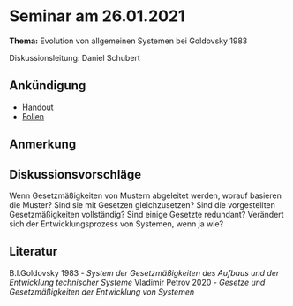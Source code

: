 # Seminar am 26.01.2021

__Thema:__ Evolution von allgemeinen Systemen bei Goldovsky 1983

Diskussionsleitung: Daniel Schubert

## Ankündigung

* [Handout](Handout.pdf)
* [Folien](Folien.pdf)

## Anmerkung

## Diskussionsvorschläge

Wenn Gesetzmäßigkeiten von Mustern abgeleitet werden, worauf basieren die Muster? Sind sie mit Gesetzen gleichzusetzen?
Sind die vorgestellten Gesetzmäßigkeiten vollständig? Sind einige Gesetzte redundant?
Verändert sich der Entwicklungsprozess von Systemen, wenn ja wie?

## Literatur

B.I.Goldovsky 1983 - *System der Gesetzmäßigkeiten des Aufbaus und der Entwicklung technischer Systeme*
Vladimir Petrov 2020 - *Gesetze und Gesetzmäßigkeiten der Entwicklung von Systemen*
